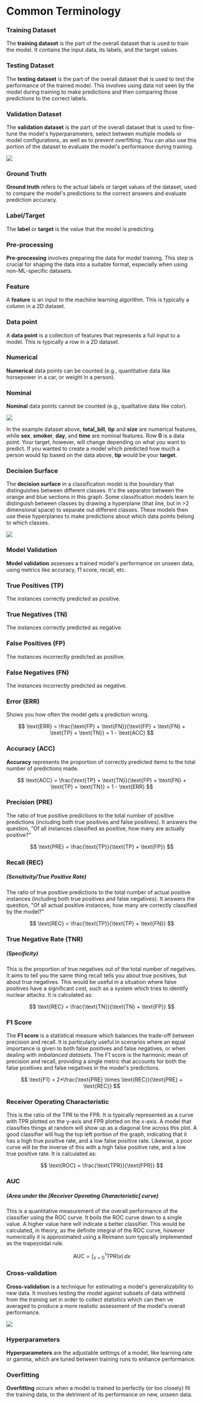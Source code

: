 # Common Terminology

### Training Dataset

The **training dataset** is the part of the overall dataset that is used to train the model. It contains the input data, its labels, and the target values.

### Testing Dataset

The **testing dataset** is the part of the overall dataset that is used to test the performance of the trained model. This involves using data not seen by the model during training to make predictions and then comparing those predictions to the correct labels.

### Validation Dataset

The **validation dataset** is the part of the overall dataset that is used to fine-tune the model's hyperparameters, select between multiple models or model configurations, as well as to prevent overfitting. You can also use this portion of the dataset to evaluate the model's performance during training.

![](images/train-test-split.jpg)

### Ground Truth

**Ground truth** refers to the actual labels or target values of the dataset, used to compare the model's predictions to the correct answers and evaluate prediction accuracy.

### Label/Target

The **label** or **target** is the value that the model is predicting.

### Pre-processing

**Pre-processing** involves preparing the data for model training. This step is crucial for shaping the data into a suitable format, especially when using non-ML-specific datasets.

### Feature

A **feature** is an input to the machine learning algorithm. This is typically a column in a 2D dataset.

### Data point

A **data point** is a collection of features that represents a full input to a model. This is typically a row in a 2D dataset.

### Numerical

**Numerical** data points can be counted (e.g., quantitative data like horsepower in a car, or weight in a person).

### Nominal

**Nominal** data points cannot be counted (e.g., qualitative data like color).

![](images/dataset-example.jpg)

In the example dataset above, **total_bill**, **tip** and **size** are numerical features, while **sex**, **smoker**, **day**, and **time** are nominal features. Row **0** is a data point. Your target, however, will change depending on what you want to predict. If you wanted to create a model which predicted how much a person would tip based on the data above, **tip** would be your **target**.

### Decision Surface

The **decision surface** in a classification model is the boundary that distinguishes between different classes. It's the separator between the orange and blue sections in this graph. Some classification models learn to distinguish between classes by drawing a hyperplane (that line, but in >2 dimensional space) to separate out different classes. These models then use these hyperplanes to make predictions about which data points belong to which classes.

![](images/decision-surface.png)

### Model Validation

**Model validation** assesses a trained model's performance on unseen data, using metrics like accuracy, f1 score, recall, etc.

### True Positives (TP)

The instances correctly predicted as positive.

### True Negatives (TN)

The instances correctly predicted as negative.

### False Positives (FP)

The instances incorrectly predicted as positive.

### False Negatives (FN)

The instances incorrectly predicted as negative.

### Error (ERR)

Shows you how often the model gets a prediction wrong.

$$
    \text{ERR} = \frac{\text{FP} + \text{FN}}{\text{FP} + \text{FN} + \text{TP} + \text{TN}} = 1 - \text{ACC}
$$

### Accuracy (ACC)

**Accuracy** represents the proportion of correctly predicted items to the total number of predictions made.

$$
    \text{ACC} = \frac{\text{TP} + \text{TN}}{\text{FP} + \text{FN} + \text{TP} + \text{TN}} = 1 - \text{ERR}
$$

### Precision (PRE)

The ratio of true positive predictions to the total number of positive predictions (including both true positives and false positives). It answers the question, "Of all instances classified as positive, how many are actually positive?"

$$
    \text{PRE} = \frac{\text{TP}}{\text{TP} + \text{FP}}
$$

### Recall (REC)

##### (Sensitivity/True Positive Rate)

The ratio of true positive predictions to the total number of actual positive instances (including both true positives and false negatives). It answers the question, "Of all actual positive instances, how many are correctly classified by the model?"

$$
    \text{REC} = \frac{\text{TP}}{\text{TP} + \text{FN}}
$$

### True Negative Rate (TNR)

##### (Specificity)

This is the proportion of true negatives out of the total number of negatives. It aims to tell you the same thing recall tells you about true positives, but about true negatives. This would be useful in a situation where false positives have a significant cost, such as a system which tries to identify nuclear attacks. It is calculated as:

$$
    \text{REC} = \frac{\text{TN}}{\text{TN} + \text{FP}}
$$

### F1 Score

The **F1 score** is a statistical measure which balances the trade-off between precision and recall. It is particularly useful in scenarios where an equal importance is given to both false positives and false negatives, or when dealing with _imbalanced datasets_. The F1 score is the harmonic mean of precision and recall, providing a single metric that accounts for both the false positives and false negatives in the model's predictions.

$$
    \text{F1} = 2*\frac{\text{PRE} \times \text{REC}}{\text{PRE} + \text{REC}}
$$

### Receiver Operating Characteristic

This is the ratio of the TPR to the FPR. It is typically represented as a curve with TPR plotted on the y-axis and FPR plotted on the x-axis. A model that classifies things at random will show up as a diagonal line across this plot. A good classifier will hug the top left portion of the graph, indicating that it has a high true positive rate, and a low false positive rate. Likewise, a poor curve will be the inverse of this with a high false positive rate, and a low true positive rate. It is calculated as:

$$
    \text{ROC} = \frac{\text{TPR}}{\text{FPR}}
$$

### AUC

##### (Area under the [Receiver Operating Characteristic] curve)

This is a quantitative measurement of the overall performance of the classifier using the ROC curve. It boils the ROC curve down to a single value. A higher value here will indicate a better classifier. This would be calculated, in theory, as the definite integral of the ROC curve, however numerically it is approximated using a Reimann sum typically implemented as the trapezoidal rule.

$$
    \text{AUC} = \int_{x=0}^{1} \text{TPR}(x) \, dx
$$

### Cross-validation

**Cross-validation** is a technique for estimating a model's generalizability to new data. It involves testing the model against subsets of data withheld from the training set in order to collect statistics which can then ve averaged to produce a more realistic assessment of the model's overall performance.

![](images/dataset-example.jpg)

### Hyperparameters

**Hyperparameters** are the adjustable settings of a model, like learning rate or gamma, which are tuned between training runs to enhance performance.

### Overfitting

**Overfitting** occurs when a model is trained to perfectly (or too closely) fit the training data, to the detriment of its performance on new, unseen data.
